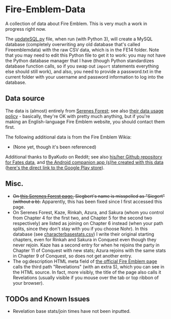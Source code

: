 # Fire-Emblem-Data

A collection of data about Fire Emblem. This is very much a work in progress right now.

The [updateSQL.py](updateSQL.py) file, when run (with Python 3), will create a MySQL database (completely overwriting any old database that's called Fireemblemdata) with the raw CSV data, which is in the FE14 folder. Note that you may need to edit this Python file to get it to work: you may not have the Python database manager that I have (though Python standardizes database function calls, so if you swap out `import` statements everything else should still work), and also, you need to provide a password.txt in the current folder with your username and password information to log into the database.

## Data source

The data is (almost) entirely from [Serenes Forest](http://serenesforest.net/); see also [their data usage policy](http://serenesforest.net/general/about-us/) - basically, they're OK with pretty much anything, but if you're making an English-language Fire Emblem website, you should contact them first.

The following additional data is from the Fire Emblem Wikia:

- (None yet, though it's been referenced)

Additional thanks to ByaKudo on Reddit; see also [his/her Github repository for Fates data](https://github.com/ByaKudo/FE-Fates-AssetsDB), and [the Android companion app (s)he created with this data](https://www.reddit.com/r/fireemblem/comments/5hcx1x/fe_fates_database_an_android_companion_app/) ([here's the direct link to the Google Play store](https://play.google.com/store/apps/details?id=org.byakudo.fefatesdb)).

## Misc.

- ~~On [this Serenes Forest page](http://serenesforest.net/fire-emblem-fates/nohrian-characters/class-sets/), Siegbert's name is misspelled as "Siegert" (without a b).~~ Apparently, this has been fixed since I first accessed this page.
- On Serenes Forest, Kaze, Rinkah, Azura, and Sakura (whom you control from Chapter 4 for the first two, and Chapter 5 for the second two respectively) are listed as joining on Chapter 6 instead (when your path splits, since they don't stay with you if you choose Nohr). In this database (see [characterbasestats.csv](FE14/characterbasestats.csv)) I write their original starting chapters, even for Rinkah and Sakura in Conquest even though they never rejoin. Kaze has a second entry for when he rejoins the party in Chapter 11 of Conquest with new stats; Azura rejoins with the same stats in Chapter 9 of Conquest, so does not get another entry.
- The og:description HTML meta field of [the official Fire Emblem page](http://fireemblemfates.nintendo.com/dlc/) calls the third path "Revelations" (with an extra S), which you can see in the HTML source. In fact, more visibly, the title of the page also calls it Revelations (usually visible if you mouse over the tab or top ribbon of your browser).

## TODOs and Known Issues

- Revelation base stats/join times have not been inputted.